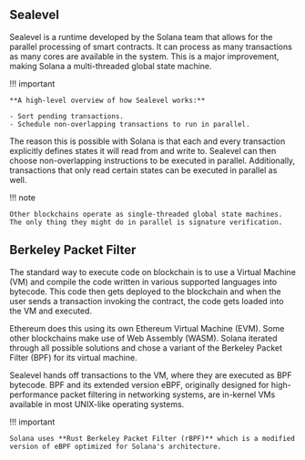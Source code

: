 ## Sealevel

Sealevel is a runtime developed by the Solana team that allows for the parallel processing of smart contracts. It can process as many transactions as many cores are available in the system. This is a major improvement, making Solana a multi-threaded global state machine.

!!! important

    **A high-level overview of how Sealevel works:**

    - Sort pending transactions.
    - Schedule non-overlapping transactions to run in parallel.

The reason this is possible with Solana is that each and every transaction explicitly defines states it will read from and write to. Sealevel can then choose non-overlapping instructions to be executed in parallel. Additionally, transactions that only read certain states can be executed in parallel as well.

!!! note

    Other blockchains operate as single-threaded global state machines. The only thing they might do in parallel is signature verification.

## Berkeley Packet Filter

The standard way to execute code on blockchain is to use a Virtual Machine (VM) and compile the code written in various supported languages into bytecode. This code then gets deployed to the blockchain and when the user sends a transaction invoking the contract, the code gets loaded into the VM and executed.

Ethereum does this using its own Ethereum Virtual Machine (EVM). Some other blockchains make use of Web Assembly (WASM). Solana iterated through all possible solutions and chose a variant of the Berkeley Packet Filter (BPF) for its virtual machine.

Sealevel hands off transactions to the VM, where they are executed as BPF bytecode. BPF and its extended version eBPF, originally designed for high-performance packet filtering in networking systems, are in-kernel VMs available in most UNIX-like operating systems.

!!! important

    Solana uses **Rust Berkeley Packet Filter (rBPF)** which is a modified version of eBPF optimized for Solana's architecture.

